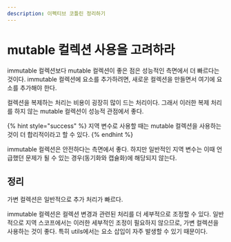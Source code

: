```yaml
---
description: 이펙티브 코틀린 정리하기
---
```


# mutable 컬렉션 사용을 고려하라

immutable 컬렉션보다 mutable 컬렉션이 좋은 점은 성능적인 측면에서 더 빠르다는 것이다. immutable 컬렉션에 요소를 추가하려면, 새로운 컬렉션을 만들면서 여기에 요소를 추가해야 한다.

컬렉션을 복제하는 처리는 비용이 굉장히 많이 드는 처리이다. 그래서 이러한 복제 처리를 하지 않는 mutable 컬렉션이 성능적 관점에서 좋다. 

{% hint style="success" %}
지역 변수로 사용할 때는 mutable 컬렉션을 사용하는 것이 더 합리적이라고 할 수 있다.
{% endhint %}

immutable 컬렉션은 안전하다는 측면에서 좋다. 하지만 일반적인 지역 변수는 이때 언급했던 문제가 될 수 있는 경우(동기화와 캡슐화)에 해당되지 않는다.

## 정리

가변 컬렉션은 일반적으로 추가 처리가 빠르다. 

immutable 컬렉션은 컬렉션 변경과 관련된 처리를 더 세부적으로 조정할 수 있다. 일반적으로 지역 스코프에서는 이러한 세부적인 조정이 필요하지 않으므로, 가변 컬렉션을 사용하는 것이 좋다. 특히 utils에서는 요소 삽입이 자주 발생할 수 있기 때문이다.
